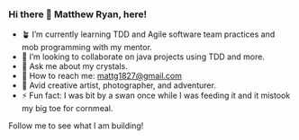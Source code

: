 ### Hi there 👋 Matthew Ryan, here!

- 🪴 I’m currently learning TDD and Agile software team practices and mob programming with my mentor.
- 🥦 I’m looking to collaborate on java projects using TDD and more.
- 💬 Ask me about my crystals.
- 🌊 How to reach me: mattg1827@gmail.com
- 🐉 Avid creative artist, photographer, and adventurer. 
- ⚡ Fun fact: I was bit by a swan once while I was feeding it and it mistook my big toe for cornmeal.

Follow me to see what I am building! 

<!--
**kundaliniyoga/kundaliniyoga** is a ✨ _special_ ✨ repository because its `README.md` (this file) appears on your GitHub profile.

Here are some ideas to get you started:

- 🔭 I’m currently working on ...
- 🌱 I’m currently learning ...
- 👯 I’m looking to collaborate on ...
- 🤔 I’m looking for help with ...
- 💬 Ask me about ...
- 📫 How to reach me: ...
- 😄 Pronouns: ...
- ⚡ Fun fact: ...
-->
